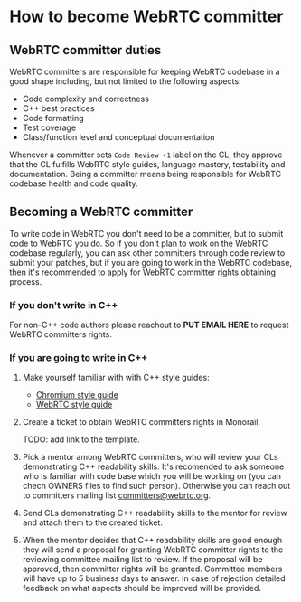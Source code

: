 # How to become WebRTC committer

<?% config.freshness.owner = 'titovartem' %?>
<?% config.freshness.reviewed = '2021-07-05' %?>

## WebRTC committer duties

WebRTC committers are responsible for keeping WebRTC codebase in a good shape
including, but not limited to the following aspects:

*   Code complexity and correctness
*   C++ best practices
*   Code formatting
*   Test coverage
*   Class/function level and conceptual documentation

Whenever a committer sets `Code Review +1` label on the CL, they approve that
the CL fulfills WebRTC style guides, language mastery, testability and
documentation. Being a committer means being responsible for WebRTC codebase
health and code quality.

## Becoming a WebRTC committer

To write code in WebRTC you don't need to be a committer, but to submit code to
WebRTC you do. So if you don't plan to work on the WebRTC codebase regularly,
you can ask other committers through code review to submit your patches, but if
you are going to work in the WebRTC codebase, then it's recommended to apply for
WebRTC committer rights obtaining process.

### If you don't write in C++

For non-C++ code authors please reachout to **PUT EMAIL HERE** to request WebRTC
committers rights.

### If you are going to write in C++

1.  Make yourself familiar with with C++ style guides:

    *   [Chromium style guide](https://chromium.googlesource.com/chromium/src/+/refs/heads/main/styleguide/c++/c++.md)
    *   [WebRTC style guide](https://webrtc.googlesource.com/src/+/refs/heads/main/g3doc/style-guide.md)

2.  Create a ticket to obtain WebRTC committers rights in Monorail.

    TODO: add link to the template.

3.  Pick a mentor among WebRTC committers, who will review your CLs
    demonstrating C++ readability skills. It's recomended to ask someone who is
    familiar with code base which you will be working on (you can chech OWNERS
    files to find such person). Otherwise you can reach out to committers
    mailing list committers@webrtc.org.

4.  Send CLs demonstrating C++ readability skills to the mentor for review and
    attach them to the created ticket.

5.  When the mentor decides that C++ readability skills are good enough they
    will send a proposal for granting WebRTC committer rights to the reviewing
    committee mailing list to review. If the proposal will be approved, then
    committer rights will be granted. Committee members will have up to 5
    business days to answer. In case of rejection detailed feedback on what
    aspects should be improved will be provided.
